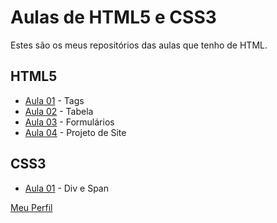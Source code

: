 # Aulas de HTML5 e CSS3
Estes são os meus repositórios das aulas que tenho de HTML.

## HTML5
* [Aula 01](https://github.com/phStefen/aulas-html/tree/master/projetos/html/aula-01) - Tags
* [Aula 02](https://github.com/phStefen/aulas-html/tree/master/projetos/html/aula-02) - Tabela
* [Aula 03](https://github.com/phStefen/aulas-html/tree/master/projetos/html/aula-03) - Formulários
* [Aula 04](https://github.com/phStefen/aulas-html/tree/master/projetos/html/aula-04) - Projeto de Site

## CSS3
* [Aula 01](https://github.com/phStefen/aulas-html/tree/master/projetos/css/aula-01) - Div e Span

[Meu Perfil](http://phstefen.github.io/)
